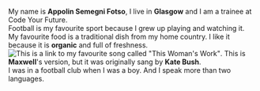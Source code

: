 My name is **Appolin Semegni Fotso**, I live in **Glasgow** and I am a trainee at Code Your Future.  
Football is my favourite sport because I grew up playing and watching it.  
My favourite food is a traditional dish from my home country. I like it because it is **organic** and full of freshness.  
![This is a link to my favourite song called "This Woman's Work"](https://www.youtube.com/watch?v=gkeCNeHcmXY). This is **Maxwell**'s version, but it was originally sang by **Kate Bush**.  
I was in a football club when I was a boy. And I speak more than two languages.
